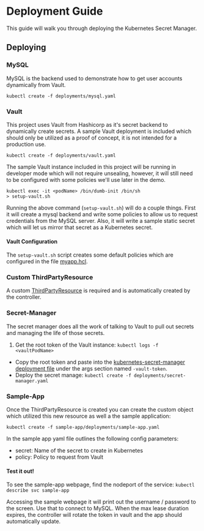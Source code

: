 # Deployment Guide

This guide will walk you through deploying the Kubernetes Secret Manager.

## Deploying

### MySQL

MySQL is the backend used to demonstrate how to get user accounts dynamically from Vault.

```
kubectl create -f deployments/mysql.yaml
```

### Vault

This project uses Vault from Hashicorp as it's secret backend to dynamically create secrets. A sample Vault deployment is included which should only be utilized as a proof of concept, it is not intended for a production use.

```
kubectl create -f deployments/vault.yaml
```

The sample Vault instance included in this project will be running in developer mode which will not require unsealing, however, it will still need to be configured with some policies we'll use later in the demo.

```
kubectl exec -it <podName> /bin/dumb-init /bin/sh
> setup-vault.sh
```

Running the above command (`setup-vault.sh`) will do a couple things. First it will create a mysql backend and write some policies to allow us to request credentials from the MySQL server. Also, it will write a sample static secret which will let us mirror that secret as a Kubernetes secret.

#### Vault Configuration

The `setup-vault.sh` script creates some default policies which are configured in the file [myapp.hcl](deployments/vault/myapp.hcl).

### Custom ThirdPartyResource

A custom [ThirdPartyResource](https://github.com/kubernetes/kubernetes/blob/release-1.3/docs/design/extending-api.md) is required  and is automatically created by the controller.

### Secret-Manager

The secret manager does all the work of talking to Vault to pull out secrets and managing the life of those secrets.

1. Get the root token of the Vault instance: `kubectl logs -f <vaultPodName>`
- Copy the root token and paste into the [kubernetes-secret-manager deployment file](deployments/secret-manager.yaml) under the args section named `-vault-token`.
- Deploy the secret manage: `kubectl create -f deployments/secret-manager.yaml`

### Sample-App

Once the ThirdPartyResource is created you can create the custom object which utilized this new resource as well a the sample application:

```
kubectl create -f sample-app/deployments/sample-app.yaml
```

In the sample app yaml file outlines the following config parameters:
- secret: Name of the secret to create in Kubernetes
- policy: Policy to request from Vault

#### Test it out!

To see the sample-app webpage, find the nodeport of the service: `kubectl describe svc sample-app`

Accessing the sample webpage it will print out the username / password to the screen. Use that to connect to MySQL. When the max lease duration expires, the controller will rotate the token in vault and the app should automatically update.
